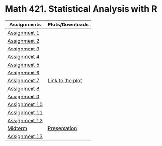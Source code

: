 # Math 421. Statistical Analysis with R


|         Assignments            |             Plots/Downloads             |
|--------------------------------|-----------------------------------------|
|[Assignment 1](Assignment1.html)||
|[Assignment 2](Assignment2.html)||
|[Assignment 3](Assignment3.html)||
|[Assignment 4](Assignment4.html)||
|[Assignment 5](Assignment5.html)||
|[Assignment 6](Assignment6.html)||
|[Assignment 7](Assignment7.html)|[Link to the plot](PlayersWithHighGP.png)|
|[Assignment 8](Assignment8.html)||
|[Assignment 9](Assignment9.html)||
|[Assignment 10](Assignment10.html)||
|[Assignment 11](Assignment11.html)||
|[Assignment 12](Assignment12.html)||
|[Midterm](midterm_toc.html)|[Presentation](midterm_presentation.html)|
|[Assignment 13](Assignment13.html)||